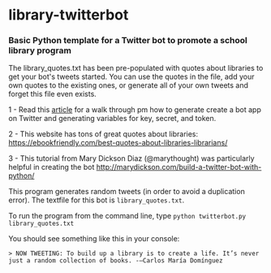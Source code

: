 # library-twitterbot
### Basic Python template for a Twitter bot to promote a school library program

The library_quotes.txt has been pre-populated with quotes about libraries to get your bot's tweets started. You can use the quotes in the file, add your own quotes to the existing ones, or generate all of your own tweets and forget this file even exists. 

1 -  Read this [article](https://dototot.com/how-to-write-a-twitter-bot-with-python-and-tweepy/) for a walk through pm how to generate          create a bot app on Twitter and generating variables for key, secret, and token.  

 2 - This website has tons of great quotes about libraries: 
      https://ebookfriendly.com/best-quotes-about-libraries-librarians/

 3 - This tutorial from Mary Dickson Diaz (@marythought) was particularly helpful in creating the bot 
       http://marydickson.com/build-a-twitter-bot-with-python/
       
 This program generates random tweets (in order to avoid a duplication error). The textfile for this bot is ```library_quotes.txt```.
 
 To run the program from the command line, type ```python twitterbot.py library_quotes.txt```
 
 You should see something like this in your console:
 ```
> NOW TWEETING: To build up a library is to create a life. It’s never just a random collection of books. -–Carlos María Domínguez
 ```
 
 
